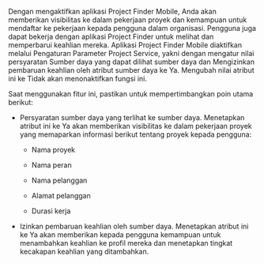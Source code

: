 Dengan mengaktifkan aplikasi Project Finder Mobile, Anda akan memberikan visibilitas ke dalam pekerjaan proyek dan kemampuan untuk mendaftar ke pekerjaan kepada pengguna dalam organisasi. Pengguna juga dapat bekerja dengan aplikasi Project Finder untuk melihat dan memperbarui keahlian mereka. Aplikasi Project Finder Mobile diaktifkan melalui Pengaturan Parameter Project Service, yakni dengan mengatur nilai persyaratan Sumber daya yang dapat dilihat sumber daya dan Mengizinkan pembaruan keahlian oleh atribut sumber daya ke Ya. Mengubah nilai atribut ini ke Tidak akan menonaktifkan fungsi ini.  
  
 Saat menggunakan fitur ini, pastikan untuk mempertimbangkan poin utama berikut:  
  
-   Persyaratan sumber daya yang terlihat ke sumber daya. Menetapkan atribut ini ke Ya akan memberikan visibilitas ke dalam pekerjaan proyek yang memaparkan informasi berikut tentang proyek kepada pengguna:  
  
    -   Nama proyek  
  
    -   Nama peran  
  
    -   Nama pelanggan  
  
    -   Alamat pelanggan  
  
    -   Durasi kerja  
  
-   Izinkan pembaruan keahlian oleh sumber daya. Menetapkan atribut ini ke Ya akan memberikan kepada pengguna kemampuan untuk menambahkan keahlian ke profil mereka dan menetapkan tingkat kecakapan keahlian yang ditambahkan.